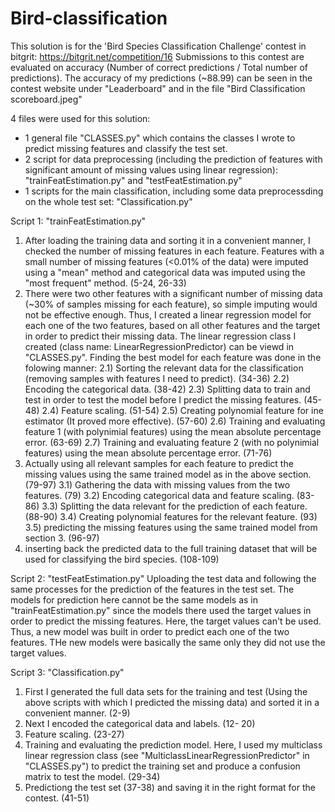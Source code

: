 # Bird-classification

This solution is for the 'Bird Species Classification Challenge' contest in bitgrit: https://bitgrit.net/competition/16
Submissions to this contest are evaluated on accuracy (Number of correct predictions / Total number of predictions).
The accuracy of my predictions (~88.99) can be seen in the contest website under "Leaderboard" and in the file "Bird Classification scoreboard.jpeg"

4 files were used for this solution:
* 1 general file "CLASSES.py" which contains the classes I wrote to predict missing features and classify the test set. 
* 2 script for data preprocessing (including the prediction of features with significant amount of missing values using linear regression):
"trainFeatEstimation.py" and "testFeatEstimation.py"
* 1 scripts for the main classification, including some data preprocessding on the whole test set:  "Classification.py"


Script 1: "trainFeatEstimation.py"
1) After loading the training data and sorting it in a convenient manner, I checked the number of missing features in each feature. Features with a small number of
missing features (<0.01% of the data) were imputed using a "mean" method and categorical data was imputed using the "most frequent" method. (5-24, 26-33)
2) There were two other features with a significant number of missing data (~30% of samples missing for each feature), so simple imputing would not be effective
enough. Thus, I created a linear regression model for each one of the two features, based on all other features and the target in order to predict their missing data.
The linear regression class I created (class name: LinearRegressionPredictor) can be viewd in "CLASSES.py". 
Finding the best model for each feature was done in the folowing manner:
  2.1) Sorting the relevant data for the classification (removing samples with features I need to predict). (34-36)
  2.2) Encoding the categorical data. (38-42)
  2.3) Splitting data to train and test in order to test the model before I predict the missing features. (45-48)
  2.4) Feature scaling. (51-54)
  2.5) Creating polynomial feature for ine estimator (It proved more effective). (57-60)
  2.6) Training and evaluating feature 1 (with polynimial features) using the mean absolute percentage error. (63-69)
  2.7) Training and evaluating feature 2 (with no polynimial features) using the mean absolute percentage error. (71-76)
3) Actually using all relevant samples for each feature to predict the missing values using the same trained model as in the above section. (79-97)
  3.1) Gathering the data with missing values from the two features. (79)
  3.2) Encoding categorical data and feature scaling. (83-86)
  3.3) Splitting the data relevant for the prediction of each feature. (88-90)
  3.4) Creating polynomial features for the relevant feature. (93)
  3.5) predicting the missing features using the same trained model from section 3. (96-97)
4) inserting back the predicted data to the full training dataset that will be used for classifying the bird species. (108-109)

Script 2: "testFeatEstimation.py"
Uploading the test data and following the same processes for the prediction of the features in the test set. The models for prediction here cannot be the same models
as in "trainFeatEstimation.py" since the models there used the target values in order to predict the missing features. Here, the target values can't be used. Thus,
a new model was built in order to predict each one of the two features. THe new models were basically the same only they did not use the target values. 

Script 3: "Classification.py"
1) First I generated the full data sets for the training and test (Using the above scripts with which I predicted the missing data) and sorted it in a convenient
manner. (2-9)
2) Next I encoded the categorical data and labels. (12- 20)
3) Feature scaling. (23-27)
4) Training and evaluating the prediction model. Here, I used my multiclass linear regression class (see "MulticlassLinearRegressionPredictor" in "CLASSES.py") to
predict the training set and produce a confusion matrix to test the model. (29-34)
5) Predictiong the test set (37-38) and saving it in the right format for the contest. (41-51)


